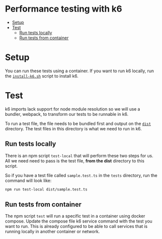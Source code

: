 <h1>Performance testing with k6</h1>

- [Setup](#setup)
- [Test](#test)
  - [Run tests locally](#run-tests-locally)
  - [Run tests from container](#run-tests-from-container)

# Setup

You can run these tests using a container. If you want to run k6 locally, run the [`install-k6.sh`](./scripts/install-k6.sh) script to install k6.

# Test

k6 imports lack support for node module resolution so we will use a bundler, webpack, to transform our tests to be runnable in k6.

To run a test file, the file needs to be bundled first and output on the [`dist`](./dist) directory. The test files in this directory is what we need to run in k6.

## Run tests locally

There is an npm script `test-local` that will perform these two steps for us. All we need need to pass is the test file, **from the dist** directory to this script.

So if you have a test file called `sample.test.ts` in the `tests` directory, run the command will look like:

```bash
npm run test-local dist/sample.test.ts
```

## Run tests from container

The npm script `test` will run a specific test in a container using docker compose. Update the compose file k6 service command with the test you want to run. This is already configured to be able to call services that is running locally in another container or network.

